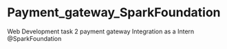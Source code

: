 # Payment_gateway_SparkFoundation
Web Development task 2 payment gateway Integration as a Intern @SparkFoundation 
